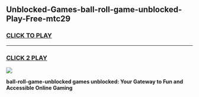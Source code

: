 
## Unblocked-Games-ball-roll-game-unblocked-Play-Free-mtc29
<h3>
<a href="https://premium76.site?title=ball-roll-game-unblocked&ref=23A">CLICK TO PLAY</a></h3>
<hr>

<h3>
<a href="https://premium76.site?title=ball-roll-game-unblocked&ref=23A">CLICK 2 PLAY</a>
  
</h3>

<a href="https://premium76.site?title=ball-roll-game-unblocked&ref=23A"><img src="https://clearcache.store/games.png"></a>


**ball-roll-game-unblocked games unblocked: Your Gateway to Fun and Accessible Online Gaming**
